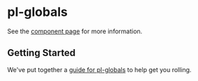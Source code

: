 pl-globals
================

See the [component page](http://bearfriend.github.io/pl-globals) for more information.

## Getting Started

We've put together a [guide for pl-globals](http://www.polymer-project.org/docs/start/reusableelements.html) to help get you rolling.
